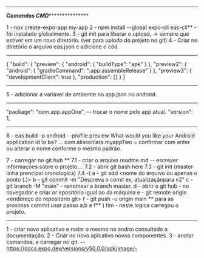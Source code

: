 *****************************************
*******Comandos CMD**********************

1 - npx create-expo-app my-app
2 - npm install --global expo-cli eas-cli** - foi instalado globalmente.
3 - git init para liberar o upload, -> sempre que estiver em um novo diretório. (ver para uplodo do projeto no git)
4 - Criar no diretório o arquivo eas.json e adicione o cód.
***
{
    "build": {
        "preview": {
            "android": {
                "buildType": "apk"
            }
        },
        "preview2": {
            "android": {
                "gradleCommand": ":app:assembleRelease"
            }
        },
        "preview3": {
            "developmentClient": true
        },
        "production": {}
    }
}
***
5 - adicionar a variavel de ambiente no app.json no android.
***
"package": "com.app.appOne", -- trocar o nome pelo app atual.
  		"version": 1,
****

6 - eas build -p android --profile preview
	What would you like your Android application id to be? ... com.alissonlara.myappTwo = confirmar com enter ou 
	alterar o nome conforme o mesmo padrão.	

7 - carregar no git hub 
**
	7.1 - criar o arquivo readme.md -- escrever informações sobre o projeto....
	7.2 - abrir git bash here
	7.3 - git init (master linha prencipal cronologica)
	7.4 -(
		a - git add <nome do arquivo ou apenas o ponto (.)>
		b - git commit -m "Descreva o comit ex. atualizaçãopara v2"
		c - git branch -M "main" - renomear a branch master.
		d - abrir o git hub - no navegador e criar or epositório igual ao da máquina
		e - git remote origin <endereço do repositório git>
		f - git push -u origin main
		** para as proximas commit usar passo a,b e f**
	    )
	fim - neste logica carregou o projeto.

*****************************************
1 - criar novo aplicativo e rodar o mesmo no androi consultado a documentação.
2 - Criar no novo aplcativo novos componentes.
3 - anotar comandos, e carregar no git.
--https://docs.expo.dev/versions/v50.0.0/sdk/image/-
